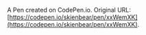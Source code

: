 A Pen created on CodePen.io. Original URL: [https://codepen.io/skienbear/pen/xxWemXK](https://codepen.io/skienbear/pen/xxWemXK).


